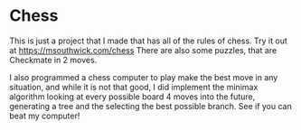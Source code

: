 # Chess
This is just a project that I made that has all of the rules of chess.
Try it out at https://msouthwick.com/chess
There are also some puzzles, that are Checkmate in 2 moves.

I also programmed a chess computer to play make the best move in any situation, and while it is not that good, I did implement the minimax algorithm looking at every possible board 4 moves into the future, generating a tree and the selecting the best possible branch. See if you can beat my computer!
